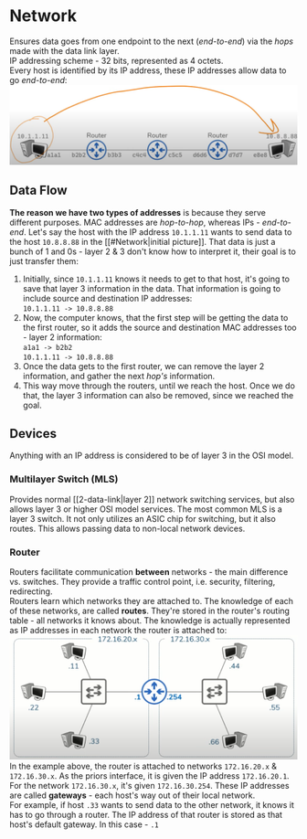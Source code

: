 # Network

Ensures data goes from one endpoint to the next (*end-to-end*) via the *hops* made with the data link layer.  
IP addressing scheme - 32 bits, represented as 4 octets.  
Every host is identified by its IP address, these IP addresses allow data to go *end-to-end*:  
![end-to-end|500](/assets/2025-08-15-21-09-36.png)

## Data Flow

**The reason we have two types of addresses** is because they serve different purposes. MAC addresses are *hop-to-hop*, whereas IPs - *end-to-end*.
Let's say the host with the IP address `10.1.1.11` wants to send data to the host `10.8.8.88` in the [[#Network|initial picture]]. That data is just a bunch of 1 and 0s - layer 2 & 3 don't know how to interpret it, their goal is to just transfer them:
1. Initially, since `10.1.1.11` knows it needs to get to that host, it's going to save that layer 3 information in the data. That information is going to include source and destination IP addresses:  
  `10.1.1.11 -> 10.8.8.88`
2. Now, the computer knows, that the first step will be getting the data to the first router, so it adds the source and destination MAC addresses too - layer 2 information:  
  `a1a1 -> b2b2`  
  `10.1.1.11 -> 10.8.8.88`
3. Once the data gets to the first router, we can remove the layer 2 information, and gather the next *hop's* information.
4. This way move through the routers, until we reach the host. Once we do that, the layer 3 information can also be removed, since we reached the goal.

## Devices

Anything with an IP address is considered to be of layer 3 in the OSI model.

### Multilayer Switch (MLS)

Provides normal [[2-data-link|layer 2]] network switching services, but also allows layer 3 or higher OSI model services. The most common MLS is a layer 3 switch. It not only utilizes an ASIC chip for switching, but it also routes. This allows passing data to non-local network devices.

### Router

Routers facilitate communication **between** networks - the main difference vs. switches. They provide a traffic control point, i.e. security, filtering, redirecting.  
Routers learn which networks they are attached to. The knowledge of each of these networks, are called **routes**. They're stored in the router's routing table - all networks it knows about. The knowledge is actually represented as IP addresses in each network the router is attached to:  
![route example|500](/assets/2025-08-15-20-04-24.png)  
In the example above, the router is attached to networks `172.16.20.x` & `172.16.30.x`. As the priors interface, it is given the IP address `172.16.20.1`. For the network `172.16.30.x`, it's given `172.16.30.254`. These IP addresses are called **gateways** - each host's way out of their local network.  
For example, if host `.33` wants to send data to the other network, it knows it has to go through a router. The IP address of that router is stored as that host's default gateway. In this case - `.1`
